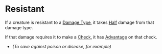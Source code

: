 # Resistant

If a creature is resistant to a [Damage Type](../Damage%20Types/!Damage%20Types.md), it takes [Half](../Foreword/Rule%20for%20rules.md#Halving) damage from that damage type.

If that damage requires it to make a [Check](../Game%20Procedures/Check.md), it has [Advantage](../Game%20Procedures/Dice%20Rolls/Advantage.md) on that check.
- *(To save against poison or disease, for example)*